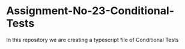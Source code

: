 # Assignment-No-23-Conditional-Tests
In this repository we are creating a typescript file of Conditional Tests
